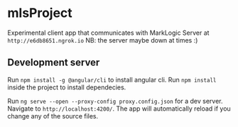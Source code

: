 # mlsProject

Experimental client app that communicates with MarkLogic Server at `http://e6db8651.ngrok.io` NB: the server maybe down at times :)

## Development server
Run `npm install -g @angular/cli` to install angular cli.
Run `npm install` inside the project to install dependecies.

Run `ng serve --open --proxy-config proxy.config.json` for a dev server. Navigate to `http://localhost:4200/`. The app will automatically reload if you change any of the source files.

